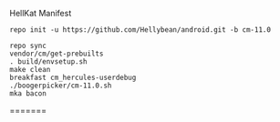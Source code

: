HellKat Manifest

```
repo init -u https://github.com/Hellybean/android.git -b cm-11.0

```    

```
repo sync
vendor/cm/get-prebuilts
. build/envsetup.sh
make clean
breakfast cm_hercules-userdebug
./boogerpicker/cm-11.0.sh
mka bacon
```
=======
